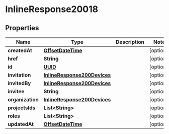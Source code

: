
# InlineResponse20018

## Properties
Name | Type | Description | Notes
------------ | ------------- | ------------- | -------------
**createdAt** | [**OffsetDateTime**](OffsetDateTime.md) |  |  [optional]
**href** | **String** |  |  [optional]
**id** | [**UUID**](UUID.md) |  |  [optional]
**invitation** | [**InlineResponse200Devices**](InlineResponse200Devices.md) |  |  [optional]
**invitedBy** | [**InlineResponse200Devices**](InlineResponse200Devices.md) |  |  [optional]
**invitee** | **String** |  |  [optional]
**organization** | [**InlineResponse200Devices**](InlineResponse200Devices.md) |  |  [optional]
**projectsIds** | **List&lt;String&gt;** |  |  [optional]
**roles** | **List&lt;String&gt;** |  |  [optional]
**updatedAt** | [**OffsetDateTime**](OffsetDateTime.md) |  |  [optional]



